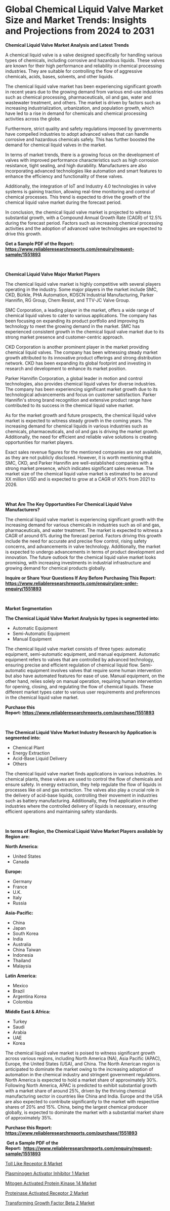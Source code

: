 <p><h1>Global Chemical Liquid Valve Market Size and Market Trends: Insights and Projections from 2024 to 2031</h1></p><p><strong>Chemical Liquid Valve Market Analysis and Latest Trends</strong></p>
<p><p>A chemical liquid valve is a valve designed specifically for handling various types of chemicals, including corrosive and hazardous liquids. These valves are known for their high performance and reliability in chemical processing industries. They are suitable for controlling the flow of aggressive chemicals, acids, bases, solvents, and other liquids.</p><p>The chemical liquid valve market has been experiencing significant growth in recent years due to the growing demand from various end-use industries such as chemical processing, pharmaceuticals, oil and gas, water and wastewater treatment, and others. The market is driven by factors such as increasing industrialization, urbanization, and population growth, which have led to a rise in demand for chemicals and chemical processing activities across the globe.</p><p>Furthermore, strict quality and safety regulations imposed by governments have compelled industries to adopt advanced valves that can handle corrosive and hazardous chemicals safely. This has further boosted the demand for chemical liquid valves in the market.</p><p>In terms of market trends, there is a growing focus on the development of valves with improved performance characteristics such as high corrosion resistance, tight sealing, and high durability. Manufacturers are also incorporating advanced technologies like automation and smart features to enhance the efficiency and functionality of these valves.</p><p>Additionally, the integration of IoT and Industry 4.0 technologies in valve systems is gaining traction, allowing real-time monitoring and control of chemical processes. This trend is expected to drive the growth of the chemical liquid valve market during the forecast period.</p><p>In conclusion, the chemical liquid valve market is projected to witness substantial growth, with a Compound Annual Growth Rate (CAGR) of 12.5% during the forecast period. Factors such as increasing chemical processing activities and the adoption of advanced valve technologies are expected to drive this growth.</p></p>
<p><strong>Get a Sample PDF of the Report:&nbsp; <a href="https://www.reliableresearchreports.com/enquiry/request-sample/1551893">https://www.reliableresearchreports.com/enquiry/request-sample/1551893</a></strong></p>
<p>&nbsp;</p>
<p><strong>Chemical Liquid Valve Major Market Players</strong></p>
<p><p>The chemical liquid valve market is highly competitive with several players operating in the industry. Some major players in the market include SMC, CKD, Bürkle, PHA Automation, KOSCN Industrial Manufacturing, Parker Hannifin, RG Group, Chem Resist, and TTV-JC Valve Group.</p><p>SMC Corporation, a leading player in the market, offers a wide range of chemical liquid valves to cater to various applications. The company has been focusing on expanding its product portfolio and improving its technology to meet the growing demand in the market. SMC has experienced consistent growth in the chemical liquid valve market due to its strong market presence and customer-centric approach.</p><p>CKD Corporation is another prominent player in the market providing chemical liquid valves. The company has been witnessing steady market growth attributed to its innovative product offerings and strong distribution network. CKD has been expanding its global footprint and investing in research and development to enhance its market position.</p><p>Parker Hannifin Corporation, a global leader in motion and control technologies, also provides chemical liquid valves for diverse industries. The company has been experiencing significant market growth due to its technological advancements and focus on customer satisfaction. Parker Hannifin's strong brand recognition and extensive product range have contributed to its success in the chemical liquid valve market.</p><p>As for the market growth and future prospects, the chemical liquid valve market is expected to witness steady growth in the coming years. The increasing demand for chemical liquids in various industries such as chemicals, pharmaceuticals, and oil and gas is driving the market growth. Additionally, the need for efficient and reliable valve solutions is creating opportunities for market players.</p><p>Exact sales revenue figures for the mentioned companies are not available, as they are not publicly disclosed. However, it is worth mentioning that SMC, CKD, and Parker Hannifin are well-established companies with a strong market presence, which indicates significant sales revenue. The market size of the chemical liquid valve market is estimated to be around XX million USD and is expected to grow at a CAGR of XX% from 2021 to 2026.</p></p>
<p>&nbsp;</p>
<p><strong>What Are The Key Opportunities For Chemical Liquid Valve Manufacturers?</strong></p>
<p><p>The chemical liquid valve market is experiencing significant growth with the increasing demand for various chemicals in industries such as oil and gas, pharmaceuticals, and water treatment. The market is expected to witness a CAGR of around 6% during the forecast period. Factors driving this growth include the need for accurate and precise flow control, rising safety concerns, and advancements in valve technology. Additionally, the market is expected to undergo advancements in terms of product development and innovation. The future outlook for the chemical liquid valve market looks promising, with increasing investments in industrial infrastructure and growing demand for chemical products globally.</p></p>
<p><strong>Inquire or Share Your Questions If Any Before Purchasing This Report: <a href="https://www.reliableresearchreports.com/enquiry/pre-order-enquiry/1551893">https://www.reliableresearchreports.com/enquiry/pre-order-enquiry/1551893</a></strong></p>
<p>&nbsp;</p>
<p><strong>Market Segmentation</strong></p>
<p><strong>The Chemical Liquid Valve Market Analysis by types is segmented into:</strong></p>
<p><ul><li>Automatic Equipment</li><li>Semi-Automatic Equipment</li><li>Manual Equipment</li></ul></p>
<p><p>The chemical liquid valve market consists of three types: automatic equipment, semi-automatic equipment, and manual equipment. Automatic equipment refers to valves that are controlled by advanced technology, ensuring precise and efficient regulation of chemical liquid flow. Semi-automatic equipment involves valves that require some human intervention but also have automated features for ease of use. Manual equipment, on the other hand, relies solely on manual operation, requiring human intervention for opening, closing, and regulating the flow of chemical liquids. These different market types cater to various user requirements and preferences in the chemical liquid valve market.</p></p>
<p><strong>Purchase this Report:&nbsp;<a href="https://www.reliableresearchreports.com/purchase/1551893">https://www.reliableresearchreports.com/purchase/1551893</a></strong></p>
<p>&nbsp;</p>
<p><strong>The Chemical Liquid Valve Market Industry Research by Application is segmented into:</strong></p>
<p><ul><li>Chemical Plant</li><li>Energy Extraction</li><li>Acid-Base Liquid Delivery</li><li>Others</li></ul></p>
<p><p>The chemical liquid valve market finds applications in various industries. In chemical plants, these valves are used to control the flow of chemicals and ensure safety. In energy extraction, they help regulate the flow of liquids in processes like oil and gas extraction. The valves also play a crucial role in the delivery of acid-base liquids, controlling their movement in industries such as battery manufacturing. Additionally, they find application in other industries where the controlled delivery of liquids is necessary, ensuring efficient operations and maintaining safety standards.</p></p>
<p>&nbsp;</p>
<p><strong>In terms of Region, the Chemical Liquid Valve Market Players available by Region are:</strong></p>
<p>
    <p> <strong> North America: </strong>
        <ul>
            <li>United States</li>
            <li>Canada</li>
        </ul>
        </p> 
    <p> <strong> Europe: </strong>
        <ul>
            <li>Germany</li>
            <li>France</li>
            <li>U.K.</li>
            <li>Italy</li>
            <li>Russia</li>
        </ul>
        </p> 
    <p> <strong> Asia-Pacific: </strong>
        <ul>
            <li>China</li>
            <li>Japan</li>
            <li>South Korea</li>
            <li>India</li>
            <li>Australia</li>
            <li>China Taiwan</li>
            <li>Indonesia</li>
            <li>Thailand</li>
            <li>Malaysia</li>
        </ul>
        </p> 
    <p> <strong> Latin America: </strong>
        <ul>
            <li>Mexico</li>
            <li>Brazil</li>
            <li>Argentina Korea</li>
            <li>Colombia</li>
        </ul>
        </p> 
    <p> <strong> Middle East & Africa: </strong>
        <ul>
            <li>Turkey</li>
            <li>Saudi</li>
            <li>Arabia</li>
            <li>UAE</li>
            <li>Korea</li>
        </ul>
    </p>
    </p>
<p><p>The chemical liquid valve market is poised to witness significant growth across various regions, including North America (NA), Asia Pacific (APAC), Europe, the United States (USA), and China. The North American region is anticipated to dominate the market owing to the increasing adoption of automation in the chemical industry and stringent government regulations. North America is expected to hold a market share of approximately 30%. Following North America, APAC is predicted to exhibit substantial growth with a market share of around 25%, driven by the thriving chemical manufacturing sector in countries like China and India. Europe and the USA are also expected to contribute significantly to the market with respective shares of 20% and 15%. China, being the largest chemical producer globally, is expected to dominate the market with a substantial market share of approximately 35%.</p></p>
<p><strong>Purchase this Report: <a href="https://www.reliableresearchreports.com/purchase/1551893">https://www.reliableresearchreports.com/purchase/1551893</a></strong></p>
<p>&nbsp;<strong>Get a Sample PDF of the Report:&nbsp;&nbsp;<a href="https://www.reliableresearchreports.com/enquiry/request-sample/1551893">https://www.reliableresearchreports.com/enquiry/request-sample/1551893</a></strong></p>
<p><strong></strong></p>
<p><p><a href="https://medium.com/@pauladams6h/toll-like-receptor-8-market-insights-into-market-cagr-market-trends-and-growth-strategies-42e1ba9b5f0a">Toll Like Receptor 8 Market</a></p><p><a href="https://medium.com/@olenwuckert56/plasminogen-activator-inhibitor-1-market-size-and-market-trends-complete-industry-overview-2023-d0ade02f658b">Plasminogen Activator Inhibitor 1 Market</a></p><p><a href="https://medium.com/@olenwuckert56/mitogen-activated-protein-kinase-14-market-the-key-to-successful-business-strategy-forecast-till-0a14c302c8ef">Mitogen Activated Protein Kinase 14 Market</a></p><p><a href="https://medium.com/@olenwuckert56/analyzing-proteinase-activated-receptor-2-market-global-industry-perspective-and-forecast-2023-to-b0872d2cbc77">Proteinase Activated Receptor 2 Market</a></p><p><a href="https://medium.com/@olenwuckert56/analyzing-transforming-growth-factor-beta-2-market-global-industry-perspective-and-forecast-2023-fbc2efcafd64">Transforming Growth Factor Beta 2 Market</a></p></p>